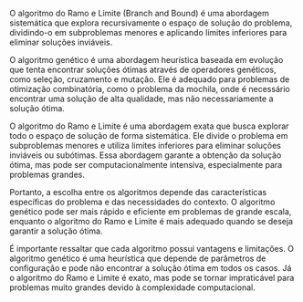 
O algoritmo do Ramo e Limite (Branch and Bound) é uma abordagem sistemática que explora recursivamente o espaço de 
solução do problema, dividindo-o em subproblemas menores e aplicando limites inferiores para eliminar soluções inviáveis.


O algoritmo genético é uma abordagem heurística baseada em evolução que tenta encontrar soluções 
ótimas através de operadores genéticos, como seleção, cruzamento e mutação. Ele é adequado 
para problemas de otimização combinatória, como o problema da mochila, onde é necessário 
encontrar uma solução de alta qualidade, mas não necessariamente a solução ótima.

O algoritmo do Ramo e Limite é uma abordagem exata que busca explorar todo o espaço de 
solução de forma sistemática. Ele divide o problema em subproblemas menores e utiliza limites 
inferiores para eliminar soluções inviáveis ou subótimas. Essa abordagem garante a obtenção 
da solução ótima, mas pode ser computacionalmente intensiva, especialmente para problemas grandes.

Portanto, a escolha entre os algoritmos depende das características específicas do problema e das 
necessidades do contexto. O algoritmo genético pode ser mais rápido e eficiente em problemas de grande 
escala, enquanto o algoritmo do Ramo e Limite é mais adequado quando se deseja garantir a solução ótima.

É importante ressaltar que cada algoritmo possui vantagens e limitações. O algoritmo genético é 
uma heurística que depende de parâmetros de configuração e pode não encontrar a solução ótima 
em todos os casos. Já o algoritmo do Ramo e Limite é exato, mas pode se tornar impraticável 
para problemas muito grandes devido à complexidade computacional.

